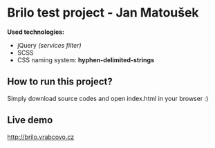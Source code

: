 # Brilo test project - Jan Matoušek

**Used technologies:**

- jQuery *(services filter)*
- SCSS
- CSS naming system: **hyphen-delimited-strings**

## How to run this project?

Simply download source codes and open index.html in your browser :)

## Live demo 

http://brilo.vrabcovo.cz




